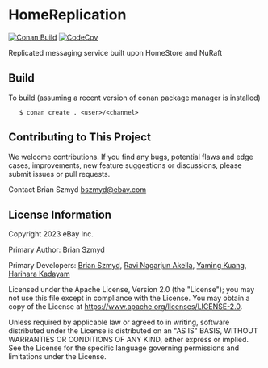 # HomeReplication
[![Conan Build](https://github.com/eBay/HomeReplication/actions/workflows/conan_build.yml/badge.svg?branch=main)](https://github.com/eBay/HomeReplication/actions/workflows/conan_build.yml)
[![CodeCov](https://codecov.io/gh/eBay/HomeReplication/branch/main/graph/badge.svg)](https://codecov.io/gh/eBay/HomeReplication)

Replicated messaging service built upon HomeStore and NuRaft

## Build
To build (assuming a recent version of conan package manager is installed)
```
   $ conan create . <user>/<channel>
```

## Contributing to This Project
We welcome contributions. If you find any bugs, potential flaws and edge cases, improvements, new feature suggestions or discussions, please submit issues or pull requests.

Contact
Brian Szmyd bszmyd@ebay.com

## License Information
Copyright 2023 eBay Inc.

Primary Author: Brian Szmyd

Primary Developers:
 [Brian Szmyd](https://github.com/szmyd),
 [Ravi Nagarjun Akella](https://github.com/raakella1),
 [Yaming Kuang](https://github.com/yamingk),
 [Harihara Kadayam](https://github.com/hkadayam)

Licensed under the Apache License, Version 2.0 (the "License"); you may not use this file except in compliance with the License. You may obtain a copy of the License at https://www.apache.org/licenses/LICENSE-2.0.

Unless required by applicable law or agreed to in writing, software distributed under the License is distributed on an "AS IS" BASIS, WITHOUT WARRANTIES OR CONDITIONS OF ANY KIND, either express or implied. See the License for the specific language governing permissions and limitations under the License.
